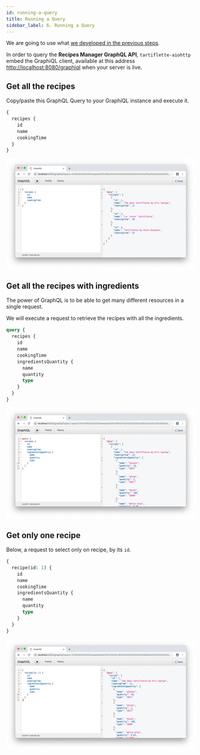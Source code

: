 ```yaml
---
id: running-a-query
title: Running a Query
sidebar_label: 6. Running a Query
---
```


We are going to use what [we developed in the previous steps](/docs/tutorial/write-your-resolvers).

In order to query the **Recipes Manager GraphQL API**, `tartiflette-aiohttp` embed the GraphiQL client, available at this address [http://localhost:8080/graphiql](http://localhost:8080/graphiql) when your server is live.

## Get all the recipes

Copy/paste this GraphQL Query to your GraphiQL instance and execute it.

```graphql
{
  recipes {
    id
    name
    cookingTime
  }
}
```

![All recipes](/docs/assets/query-all-recipes.png)

## Get all the recipes with ingredients

The power of GraphQL is to be able to get many different resources in a single request.

We will execute a request to retrieve the recipes with all the ingredients.

```graphql
query {
  recipes {
    id
    name
    cookingTime
    ingredientsQuantity {
      name
      quantity
      type
    }
  }
}
```

![All recipes with ingredients](/docs/assets/query-all-recipes-with-ingredients.png)

## Get only one recipe

Below, a request to select only on recipe, by its `id`.

```graphql
{
  recipe(id: 1) {
    id
    name
    cookingTime
    ingredientsQuantity {
      name
      quantity
      type
    }
  }
}
```

![Only one recipe](/docs/assets/query-one-recipe.png)